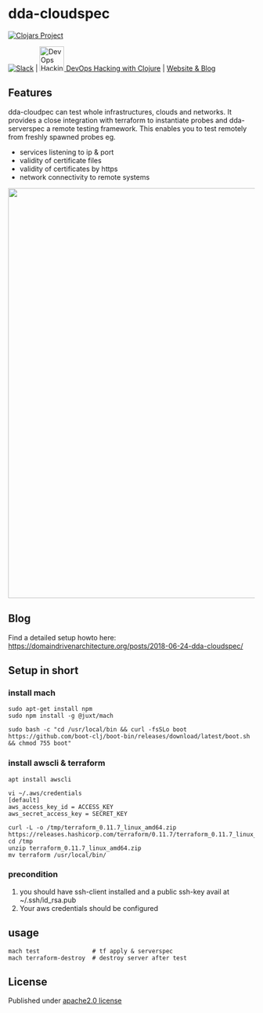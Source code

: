 # dda-cloudspec
[![Clojars Project](https://img.shields.io/clojars/v/dda/dda-cloudspec.svg)](https://clojars.org/dda/dda-cloudspec)

[![Slack](https://img.shields.io/badge/chat-clojurians-green.svg?style=flat)](https://clojurians.slack.com/messages/#dda-pallet/) | [<img src="https://domaindrivenarchitecture.org/img/meetup.svg" width=50 alt="DevOps Hacking with Clojure Meetup"> DevOps Hacking with Clojure](https://www.meetup.com/de-DE/preview/dda-pallet-DevOps-Hacking-with-Clojure) | [Website & Blog](https://domaindrivenarchitecture.org)

## Features
dda-cloudpec can test whole infrastructures, clouds and networks. It provides a close integration with terraform to instantiate probes and dda-serverspec a remote testing framework. This enables you to test remotely from freshly spawned probes eg.
* services listening to ip & port
* validity of certificate files
* validity of certificates by https
* network connectivity to remote systems

<a href="https://asciinema.org/a/185686?autoplay=1"><img src="https://asciinema.org/a/185686.png" width="836"/></a>

## Blog
Find a detailed setup howto here: https://domaindrivenarchitecture.org/posts/2018-06-24-dda-cloudspec/

## Setup in short
### install mach
```
sudo apt-get install npm
sudo npm install -g @juxt/mach

sudo bash -c "cd /usr/local/bin && curl -fsSLo boot https://github.com/boot-clj/boot-bin/releases/download/latest/boot.sh && chmod 755 boot"
```

### install awscli & terraform
```
apt install awscli

vi ~/.aws/credentials
[default]
aws_access_key_id = ACCESS_KEY
aws_secret_access_key = SECRET_KEY

curl -L -o /tmp/terraform_0.11.7_linux_amd64.zip https://releases.hashicorp.com/terraform/0.11.7/terraform_0.11.7_linux_amd64.zip
cd /tmp
unzip terraform_0.11.7_linux_amd64.zip
mv terraform /usr/local/bin/
```

### precondition
1. you should have ssh-client installed and a public ssh-key avail at ~/.ssh/id_rsa.pub
2. Your aws credentials should be configured

## usage
```
mach test               # tf apply & serverspec
mach terraform-destroy  # destroy server after test
```

## License
Published under [apache2.0 license](LICENSE.md)
